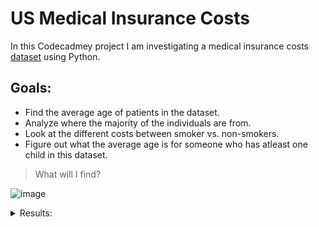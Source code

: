 # US Medical Insurance Costs
In this Codecadmey project I am investigating a medical insurance costs [dataset](https://www.kaggle.com/mirichoi0218/insurance) using Python. 

## Goals:
- Find the average age of patients in the dataset.
- Analyze where the majority of the individuals are from.
- Look at the different costs between smoker vs. non-smokers.
- Figure out what the average age is for someone who has atleast one child in this dataset.

> What will I find?

![image](https://www.psmbrokerage.com/hs-fs/hubfs/weakness%20coupons%20health%20insurance%20meme.jpg?width=450&name=weakness%20coupons%20health%20insurance%20meme.jpg)

<details>
  <summary>Results:</summary>
- The average age in the dataset is 39.
- The majority region in the dataset is southeast.
- The average cost for smokers is $ 32050.23.
- The average cost for non smokers is $ 8434.27.
- The average age for patients with one child is 39.
</details>
